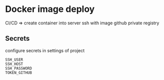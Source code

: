 # Docker image deploy

CI/CD => create container into server ssh with image github private registry 

## Secrets
configure secrets in settings of project

```
SSH_USER
SSH_HOST
SSH_PASSWORD
TOKEN_GITHUB
```
